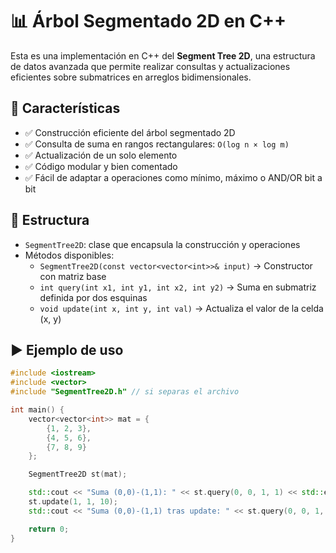 # 📊 Árbol Segmentado 2D en C++

Esta es una implementación en C++ del **Segment Tree 2D**, una estructura de datos avanzada que permite realizar consultas y actualizaciones eficientes sobre submatrices en arreglos bidimensionales.

## 🔧 Características

- ✅ Construcción eficiente del árbol segmentado 2D
- ✅ Consulta de suma en rangos rectangulares: `O(log n × log m)`
- ✅ Actualización de un solo elemento
- ✅ Código modular y bien comentado
- ✅ Fácil de adaptar a operaciones como mínimo, máximo o AND/OR bit a bit

## 📁 Estructura

- `SegmentTree2D`: clase que encapsula la construcción y operaciones
- Métodos disponibles:
  - `SegmentTree2D(const vector<vector<int>>& input)` → Constructor con matriz base
  - `int query(int x1, int y1, int x2, int y2)` → Suma en submatriz definida por dos esquinas
  - `void update(int x, int y, int val)` → Actualiza el valor de la celda (x, y)

## ▶️ Ejemplo de uso

```cpp
#include <iostream>
#include <vector>
#include "SegmentTree2D.h" // si separas el archivo

int main() {
    vector<vector<int>> mat = {
        {1, 2, 3},
        {4, 5, 6},
        {7, 8, 9}
    };

    SegmentTree2D st(mat);

    std::cout << "Suma (0,0)-(1,1): " << st.query(0, 0, 1, 1) << std::endl; // 12
    st.update(1, 1, 10);
    std::cout << "Suma (0,0)-(1,1) tras update: " << st.query(0, 0, 1, 1) << std::endl; // 17

    return 0;
}

